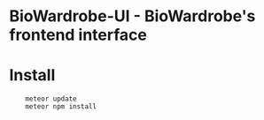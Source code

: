 BioWardrobe-UI - BioWardrobe's frontend interface 
==========================================




Install
=======


```
    meteor update    
    meteor npm install 
        
```

